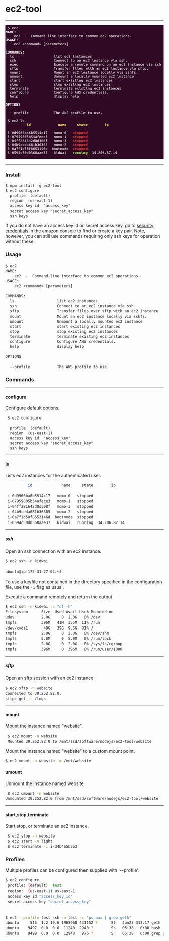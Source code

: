 # ec2-tool

***


![alt text](img/ec2-ls.png )



***

### Install

```
$ npm install -g ec2-tool
$ ec2 configure
  profile  (default) 
  region  (us-east-1) 
  access key id  "access_key"
  secret access key "secret_access_key"  
  ssh keys  
```

If you do not have an access key id or secret access key, go to [security credentials](https://console.aws.amazon.com/iam/home?region=us-east-1#/security_credential) in the amazon console to find or create a key pair. Note, however, you can still use commands requiring only ssh keys for operation without these.



### Usage


```
$ ec2
NAME:
    ec2  -  Command-line interface to common ec2 operations.
USAGE:
    ec2 <command> [parameters]

COMMANDS:
  ls                   list ec2 instances
  ssh                  Connect to an ec2 instance via ssh.
  sftp                 Transfer files over sftp with an ec2 instance
  mount                Mount an ec2 instance locally via sshfs.
  umount               Unmount a locally mounted ec2 instance
  start                start existing ec2 instances
  stop                 stop existing ec2 instances
  terminate            terminate existing ec2 instances
  configure            Configure AWS credentials.
  help                 display help

OPTIONS

  --profile            The AWS profile to use.

```



### Commands

***


#### configure


Configure default options.



```
 $ ec2 configure

  profile  (default) 
  region  (us-east-1) 
  access key id  "access_key"
  secret access key "secret_access_key"  
  ssh keys  

```




***


#### ls 

Lists ec2 instances for the authenticated user.


```sh
          id             name     state        ip      

 i-0d9966ba6b5514c17   momo-0   stopped               
 i-07959805b54afece3   momo-1   stopped               
 i-04ff281642d0d308f   momo-3   stopped               
 i-04b9ceda681b36365   momo-2   stopped               
 i-0a7f1d50f8653146d  bootnode  stopped               
 i-0594c50d0368aae37   kidwai   running  34.206.87.14 
```

***

##### ssh

Open an ssh connection with an ec2 instance.

```sh
$ ec2 ssh -n kidwai

ubuntu@ip-172-31-27-62:~$ 
```

To use a keyfile not contained in the directory specified in the configuration file, use the `-i` flag as usual.


Execute a command remotely and return the output

```sh
$ ec2 ssh -n kidwai -c "df -h"
Filesystem      Size  Used Avail Use% Mounted on
udev            2.0G     0  2.0G   0% /dev
tmpfs           396M   41M  355M  11% /run
/dev/xvda1       49G   39G  9.5G  81% /
tmpfs           2.0G     0  2.0G   0% /dev/shm
tmpfs           5.0M     0  5.0M   0% /run/lock
tmpfs           2.0G     0  2.0G   0% /sys/fs/cgroup
tmpfs           396M     0  396M   0% /run/user/1000
```
***

##### sftp

Open an sftp session with an ec2 instance.

```sh
$ ec2 sftp -n website
Connected to 39.252.82.0.
sftp> get -r /logs
```


***



#### mount

Mount the instance named "website".



```sh
 $ ec2 mount -n website
 Mounted 39.252.82.0 to /mnt/ssd/software/nodejs/ec2-tool/website
```

Mount the instance named "website" to a custom mount point.

```sh
$ ec2 mount -n website -m /mnt/website
```



#### umount

Unmount the instance named website




```sh
 $ ec2 umount -n website
Unmounted 39.252.82.0 from /mnt/ssd/software/nodejs/ec2-tool/website
```

***

#### start,stop,terminate

Start,stop, or terminate an ec2 instance.

```sh
 $ ec2 stop -n website
 $ ec2 start -n light
 $ ec2 terminate -i i-34b4b5b3b3
```

### Profiles


Multiple profiles can be configured then supplied with '--profile':

```sh
$ ec2 configure 
 profile: (default)  test
 region:  (us-east-1) us-east-1
 access key id "access_key_id"
 secret access key "secret_access_key"


$ ec2 --profile test ssh -n test -c "ps aux | grep geth"
ubuntu     516  1.2 10.6 1965968 431152 ?      Sl   Jun23 313:17 geth --testnet --rpc --port 30304 --rpcport 8547 --password /dev/fd/63 --unlock 0
ubuntu    9497  0.0  0.0  11240  2940 ?        Ss   05:38   0:00 bash -c ps aux | grep geth
ubuntu    9499  0.0  0.0  12948   976 ?        S    05:38   0:00 grep geth
```